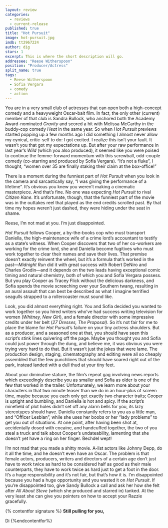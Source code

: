 ```yaml
---
layout: review
categories: 
  - reviews
  - current-release
published: true
title: "Hot Pursuit"
image: hot-pursuit.jpg
imdb: tt2967224
author: dig
stars: 1
excerpt: This is where the short description will go.
addressee: "Reese Witherspoon"
position: "Producer/Actress"
split_name: true
tags: 
  - Reese Witherspoon
  - Sofia Vergara
  - comedy
  - action
---
```

You are in a very small club of actresses that can open both a high-concept comedy and a heavyweight Oscar-bait film. In fact, the only other (current) member of that club is Sandra Bullock, who anchored both the Academy Award-nominated _Gravity_ and scored a hit with Melissa McCarthy in the buddy-cop comedy _Heat_ in the same year. So when _Hot Pursuit_ previews started popping up a few months ago I did something I almost never allow my cynical, critic-self to do: I got excited. I realize this isn’t your fault. It wasn’t you that got my expectations up. But after your raw performance in last year’s _Wild_ (which you also produced), it seemed like you were poised to continue the femme-forward momentum with this screwball, odd-couple comedy (co-starring and produced by Sofia Vergara). “It’s not a fluke”, I thought, “women over 35 are finally staking their claim at the box-office!” 

There is a moment during the funniest part of _Hot Pursuit_ when you look in the camera and sarcastically say, “I was giving the performance of a lifetime”. It’s obvious you knew you weren’t making a cinematic masterpiece. And that’s fine. No one was expecting _Hot Pursuit_ to rival _Citizen Kane_. It’s unfortunate, though, that the funniest part of the movie was in the outtakes reel that played as the end credits scrolled past. By that time my hopes weren’t just dashed, they were hiding under the seat in shame. 

Reese, I’m not mad at you. I’m just disappointed.

_Hot Pursuit_ follows Cooper, a by-the-books cop who must transport Daniella, the high-maintenance wife of a crime lord’s accountant to testify as a state’s witness. When Cooper discovers that two of her co-workers are working for the crime lord, she and Daniella become fugitives who must work together to clear their names and save their lives. That premise doesn’t exactly reinvent the wheel, but it’s a formula that’s worked in the past—_Midnight Run_ did it with great success with Robert DeNiro and Charles Grodin—and it depends on the two leads having exceptional comic timing and natural chemistry, both of which you and Sofia Vergara possess. But you play Cooper as Tracey Flick without the delicious darkness, and Sofia spends the movie screeching over your Southern twang, resulting in an aural assault that can best be described as what I imagine terrified seagulls strapped to a rollercoaster must sound like. 

Look, you did almost everything right. You and Sofia decided you wanted to work together so you hired writers who’ve had success writing television for women (_Whitney, New Girl_), and a female director with some impressive credits under her belt (_27 Dresses, The Proposal)_. So it’s not fair for me to place the blame for _Hot Pursuit_’s failure on your tiny actress shoulders. But as a producer, and a seasoned one at that, you should have seen this script’s stink lines quivering off the page. Maybe you thought you and Sofia could just power through the dung, and believe me, it was obvious you were trying very hard to do that. But it wasn’t just the jokes that were lame. The production design, staging, cinematography and editing were all so cheaply assembled that the few punchlines that should have soared right out of the park, instead landed with a dull thud at your tiny feet. 

About your diminutive stature, the film’s repeat gag involving news reports which exceedingly describe you as smaller and Sofia as older is one of the few that worked in the trailer. Unfortunately, we learn more about your characters in that two minute teaser than we do in an hour-plus of screen time, maybe because you each only get exactly two character traits; Cooper is uptight and bumbling, and Daniella is hot and spicy. If the script’s minefield of plot holes didn’t set off any alarm bells for you, its lazy stereotypes should have. Daniella constantly refers to you as a little man, and “Officer Lesbian”, while she uses her boobs or her “lady problems” to get you out of situations. At one point, after having been shot at, accidentally dosed with cocaine, and handcuffed together, the two of you steal a truck and talk about Cooper’s undateability, lamenting that she doesn’t yet have a ring on her finger. Bechdel wept!

I’m not mad that you made a shitty movie. A-list actors like Johnny Depp, do it all the time, and he doesn’t even have an Oscar. The problem is that female actors, producers, writers and directors of a certain age don’t just have to work twice as hard to be considered half as good as their male counterparts, they have to work twice as hard just to get a foot in the door. It’s a huge responsibility and it’s not fair, but that’s how it is. I’m disappointed because you had a huge opportunity and you wasted it on _Hot Pursuit_. If you’re disappointed too, give Sandy Bullock a call and ask her how she felt after _All_ _About_ _Steve_ (which she produced and starred in) tanked. At the very least she can give you pointers on how to accept your Razzie gracefully.  

{% contentfor signature %}
**Still pulling for you,**

Di
{%endcontentfor%}